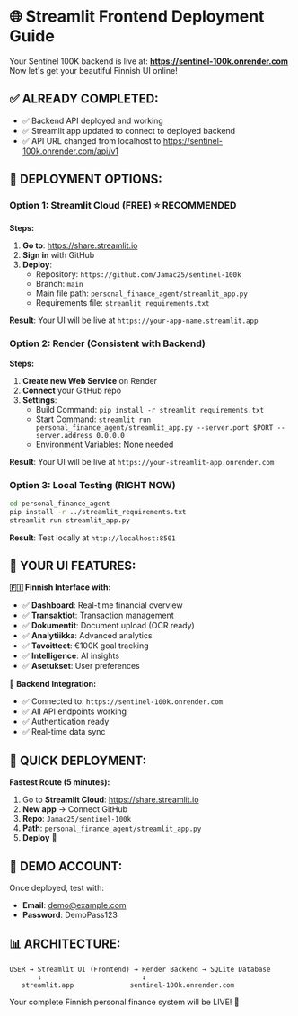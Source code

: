 # 🌐 Streamlit Frontend Deployment Guide

Your Sentinel 100K backend is live at: **https://sentinel-100k.onrender.com**
Now let's get your beautiful Finnish UI online!

## ✅ ALREADY COMPLETED:
- ✅ Backend API deployed and working
- ✅ Streamlit app updated to connect to deployed backend
- ✅ API URL changed from localhost to https://sentinel-100k.onrender.com/api/v1

## 🚀 DEPLOYMENT OPTIONS:

### Option 1: Streamlit Cloud (FREE) ⭐ RECOMMENDED

**Steps:**
1. **Go to**: https://share.streamlit.io
2. **Sign in** with GitHub
3. **Deploy**: 
   - Repository: `https://github.com/Jamac25/sentinel-100k`
   - Branch: `main`
   - Main file path: `personal_finance_agent/streamlit_app.py`
   - Requirements file: `streamlit_requirements.txt`

**Result**: Your UI will be live at `https://your-app-name.streamlit.app`

### Option 2: Render (Consistent with Backend)

**Steps:**
1. **Create new Web Service** on Render
2. **Connect** your GitHub repo
3. **Settings**:
   - Build Command: `pip install -r streamlit_requirements.txt`
   - Start Command: `streamlit run personal_finance_agent/streamlit_app.py --server.port $PORT --server.address 0.0.0.0`
   - Environment Variables: None needed

**Result**: Your UI will be live at `https://your-streamlit-app.onrender.com`

### Option 3: Local Testing (RIGHT NOW)

```bash
cd personal_finance_agent
pip install -r ../streamlit_requirements.txt
streamlit run streamlit_app.py
```

**Result**: Test locally at `http://localhost:8501`

## 📱 YOUR UI FEATURES:

**🇫🇮 Finnish Interface with:**
- ✅ **Dashboard**: Real-time financial overview
- ✅ **Transaktiot**: Transaction management
- ✅ **Dokumentit**: Document upload (OCR ready)
- ✅ **Analytiikka**: Advanced analytics
- ✅ **Tavoitteet**: €100K goal tracking
- ✅ **Intelligence**: AI insights
- ✅ **Asetukset**: User preferences

**🎯 Backend Integration:**
- ✅ Connected to: `https://sentinel-100k.onrender.com`
- ✅ All API endpoints working
- ✅ Authentication ready
- ✅ Real-time data sync

## 🔗 QUICK DEPLOYMENT:

**Fastest Route (5 minutes):**
1. Go to **Streamlit Cloud**: https://share.streamlit.io
2. **New app** → Connect GitHub
3. **Repo**: `Jamac25/sentinel-100k`
4. **Path**: `personal_finance_agent/streamlit_app.py`
5. **Deploy** 🚀

## 🌟 DEMO ACCOUNT:
Once deployed, test with:
- **Email**: demo@example.com
- **Password**: DemoPass123

## 📊 ARCHITECTURE:

```
USER → Streamlit UI (Frontend) → Render Backend → SQLite Database
       ↓                         ↓
   streamlit.app              sentinel-100k.onrender.com
```

Your complete Finnish personal finance system will be LIVE! 🎉 